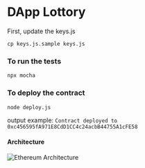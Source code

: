 # DApp Lottory
First, update the keys.js
```
cp keys.js.sample keys.js
```
### To run the tests
```
npx mocha
```
### To deploy the contract
```
node deploy.js
```
output example:
```Contract deployed to  0xc456595fA971E8CdD1CC4c24acbB44755A1cFE58```

#### Architecture
![Ethereum Architecture](./Ethereum-Architecture.png)
